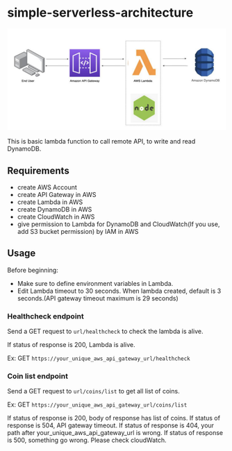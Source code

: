 # simple-serverless-architecture

<img src="https://github.com/BurakDeniz01/simple-serverless-architecture/raw/main/simple-serverless-architecture.png" width="532">

This is basic lambda function to call remote API, to write and read DynamoDB.

## Requirements

- create AWS Account
- create API Gateway in AWS
- create Lambda in AWS
- create DynamoDB in AWS
- create CloudWatch in AWS
- give permission to Lambda for DynamoDB and CloudWatch(If you use, add S3 bucket permission) by IAM in AWS

## Usage

Before beginning:
- Make sure to define environment variables in Lambda.
- Edit Lambda timeout to 30 seconds. When lambda created, default is 3 seconds.(API gateway timeout maximum is 29 seconds)

### Healthcheck endpoint

Send a GET request to `url/healthcheck` to check the lambda is alive. 

If status of response is 200, Lambda is alive.

Ex:
GET `https://your_unique_aws_api_gateway_url/healthcheck`

### Coin list endpoint

Send a GET request to `url/coins/list` to get all list of coins. 

Ex:
GET `https://your_unique_aws_api_gateway_url/coins/list`

If status of response is 200, body of response has list of coins. 
If status of response is 504, API gateway timeout. 
If status of response is 404, your path after your_unique_aws_api_gateway_url is wrong.
If status of response is 500, something go wrong. Please check cloudWatch.